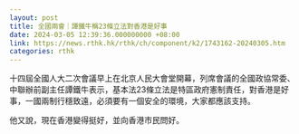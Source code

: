 ```yaml
---
layout: post
title: 全國兩會｜譚鐵牛稱23條立法對香港是好事
date: 2024-03-05 12:39:36.000000000 +08:00
link: https://news.rthk.hk/rthk/ch/component/k2/1743162-20240305.htm
categories: rthk
---
```


十四屆全國人大二次會議早上在北京人民大會堂開幕，列席會議的全國政協常委、中聯辦前副主任譚鐵牛表示，基本法23條立法是特區政府憲制責任，對香港是好事，一國兩制行穩致遠，必須要有一個安全的環境，大家都應該支持。

他又說，現在香港變得挺好，並向香港市民問好。
